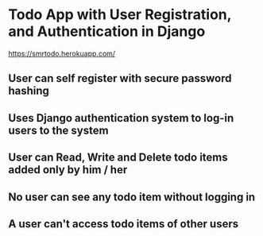 
# Todo App with User Registration, and Authentication in Django

https://smrtodo.herokuapp.com/

## User can self register with secure password hashing

## Uses Django authentication system to log-in users to the system

## User can Read, Write and Delete todo items added only by him / her

## No user can see any todo item without logging in

## A user can't access todo items of other users
